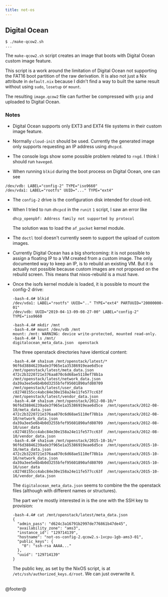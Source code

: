 ```yaml
---
title: not-os
---
```


## Digital Ocean

```
$ ./make-qcow2.sh
...
```

The `make-qcow2.sh` script creates an image that boots with Digital Ocean
custom image feature.

This script is a work around the limitation of Digital Ocean not supporting the
FAT16 boot partition of the raw derivation. It is also not just a Nix attribute
in `default.nix` because I didn't find a way to built the same result without
using `sudo`, `losetup` or `mount`.

The resulting `image.qcow2` file can further be compressed with `gzip` and
uploaded to Digital Ocean.


### Notes

- Digital Ocean supports only EXT3 and EXT4 file systems in their custom image
  feature.

- Normally `cloud-init` should be used. Currently the generated image only
  supports requesting an IP address using `dhcpcd`.

- The console logs show some possible problem related to `rngd`. I think I
  should run `haveged`.

- When running `blkid` during the boot process on Digital Ocean, one can see

```
/dev/vdb: LABEL="config-2" TYPE="iso9660"
/dev/vda1: LABEL="rootfs" UUID="..." TYPE="ext4"
```

- The `config-2` drive is the configuration disk intended for cloud-init.

- When I tried to run `dhcpcd` in the `runit` `1` script, I saw an error like

    ```
    dhcp_openpbf: Address family not supported by protocol
    ```

    The solution was to load the `af_packet` kernel module.

- The `doctl` tool doesn't currently seem to support the upload of custom
  images.

- Currently Digital Ocean has a big shortcoming: it is not possible to assign a
  floating IP to a VM created from a custom image. The only documented way to
  keep an IP, is to rebuild an existing VM. But it is actually not possible
  because custom images are not proposed on the rebuild screen. This means that
  nixos-rebuild is a must have.

- Once the isofs kernel module is loaded, it is possible to mount the config-2
  drive:

    ```
    -bash-4.4# blkid
    /dev/vda1: LABEL="rootfs" UUID=".." TYPE="ext4" PARTUUID="20000000-01"
    /dev/vdb: UUID="2019-04-13-09-08-27-00" LABEL="config-2" TYPE="iso9660
    ```

    ```
    -bash-4.4# mkdir /mnt
    -bash-4.4# mount /dev/vdb /mnt
    mount: /mnt: WARNING: device write-protected, mounted read-only.
    -bash-4.4# ls /mnt/
    digitalocean_meta_data.json  openstack
    ```

    The three openstack directories have identical content:

    ```
    -bash-4.4# sha1sum /mnt/openstack/latest/*
    96f6d38846239ade3f965e1a35386919eae6d5ce  /mnt/openstack/latest/meta_data.json
    472c2b3220721e376aa870c6d68ae5110ef78b1a  /mnt/openstack/latest/network_data.json
    da39a3ee5e6b4b0d3255bfef95601890afd80709  /mnt/openstack/latest/user_data
    c82748155cc4abc84e30e158a24e11fe577cc63f  /mnt/openstack/latest/vendor_data.json
    -bash-4.4# sha1sum /mnt/openstack/2012-08-10/*
    96f6d38846239ade3f965e1a35386919eae6d5ce  /mnt/openstack/2012-08-10/meta_data.json
    472c2b3220721e376aa870c6d68ae5110ef78b1a  /mnt/openstack/2012-08-10/network_data.json
    da39a3ee5e6b4b0d3255bfef95601890afd80709  /mnt/openstack/2012-08-10/user_data
    c82748155cc4abc84e30e158a24e11fe577cc63f  /mnt/openstack/2012-08-10/vendor_data.json
    -bash-4.4# sha1sum /mnt/openstack/2015-10-16/*
    96f6d38846239ade3f965e1a35386919eae6d5ce  /mnt/openstack/2015-10-16/meta_data.json
    472c2b3220721e376aa870c6d68ae5110ef78b1a  /mnt/openstack/2015-10-16/network_data.json
    da39a3ee5e6b4b0d3255bfef95601890afd80709  /mnt/openstack/2015-10-16/user_data
    c82748155cc4abc84e30e158a24e11fe577cc63f  /mnt/openstack/2015-10-16/vendor_data.json
    ```

    The `digitalocean_meta_data.json` seems to combine the the openstack files
    (although with different names or structures).

    The part we're mostly interested in is the one with the SSH key to provision:

    ```
    -bash-4.4# cat /mnt/openstack/latest/meta_data.json
    {
      "admin_pass": "d624c3a16791b2997de776861b47de45",
      "availability_zone": "ams3",
      "instance_id": "129714139",
      "hostname": "not-os-config-2.qcow2.s-1vcpu-1gb-ams3-01",
      "public_keys": {
        "0": "ssh-rsa AAAA..."
      },
      "uuid": "129714139"
    }
    ```

    The public key, as set by the NixOS script, is at
    `/etc/ssh/authorized_keys.d/root`. We can just overwrite it.


<br />
@footer@
